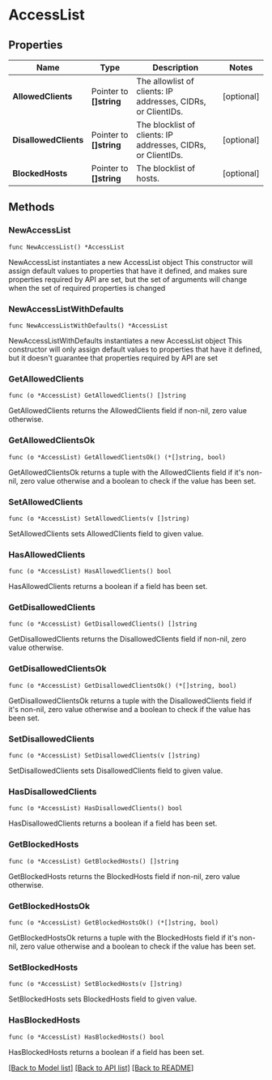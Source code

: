 # AccessList

## Properties

Name | Type | Description | Notes
------------ | ------------- | ------------- | -------------
**AllowedClients** | Pointer to **[]string** | The allowlist of clients: IP addresses, CIDRs, or ClientIDs.  | [optional] 
**DisallowedClients** | Pointer to **[]string** | The blocklist of clients: IP addresses, CIDRs, or ClientIDs.  | [optional] 
**BlockedHosts** | Pointer to **[]string** | The blocklist of hosts. | [optional] 

## Methods

### NewAccessList

`func NewAccessList() *AccessList`

NewAccessList instantiates a new AccessList object
This constructor will assign default values to properties that have it defined,
and makes sure properties required by API are set, but the set of arguments
will change when the set of required properties is changed

### NewAccessListWithDefaults

`func NewAccessListWithDefaults() *AccessList`

NewAccessListWithDefaults instantiates a new AccessList object
This constructor will only assign default values to properties that have it defined,
but it doesn't guarantee that properties required by API are set

### GetAllowedClients

`func (o *AccessList) GetAllowedClients() []string`

GetAllowedClients returns the AllowedClients field if non-nil, zero value otherwise.

### GetAllowedClientsOk

`func (o *AccessList) GetAllowedClientsOk() (*[]string, bool)`

GetAllowedClientsOk returns a tuple with the AllowedClients field if it's non-nil, zero value otherwise
and a boolean to check if the value has been set.

### SetAllowedClients

`func (o *AccessList) SetAllowedClients(v []string)`

SetAllowedClients sets AllowedClients field to given value.

### HasAllowedClients

`func (o *AccessList) HasAllowedClients() bool`

HasAllowedClients returns a boolean if a field has been set.

### GetDisallowedClients

`func (o *AccessList) GetDisallowedClients() []string`

GetDisallowedClients returns the DisallowedClients field if non-nil, zero value otherwise.

### GetDisallowedClientsOk

`func (o *AccessList) GetDisallowedClientsOk() (*[]string, bool)`

GetDisallowedClientsOk returns a tuple with the DisallowedClients field if it's non-nil, zero value otherwise
and a boolean to check if the value has been set.

### SetDisallowedClients

`func (o *AccessList) SetDisallowedClients(v []string)`

SetDisallowedClients sets DisallowedClients field to given value.

### HasDisallowedClients

`func (o *AccessList) HasDisallowedClients() bool`

HasDisallowedClients returns a boolean if a field has been set.

### GetBlockedHosts

`func (o *AccessList) GetBlockedHosts() []string`

GetBlockedHosts returns the BlockedHosts field if non-nil, zero value otherwise.

### GetBlockedHostsOk

`func (o *AccessList) GetBlockedHostsOk() (*[]string, bool)`

GetBlockedHostsOk returns a tuple with the BlockedHosts field if it's non-nil, zero value otherwise
and a boolean to check if the value has been set.

### SetBlockedHosts

`func (o *AccessList) SetBlockedHosts(v []string)`

SetBlockedHosts sets BlockedHosts field to given value.

### HasBlockedHosts

`func (o *AccessList) HasBlockedHosts() bool`

HasBlockedHosts returns a boolean if a field has been set.


[[Back to Model list]](../README.md#documentation-for-models) [[Back to API list]](../README.md#documentation-for-api-endpoints) [[Back to README]](../README.md)



